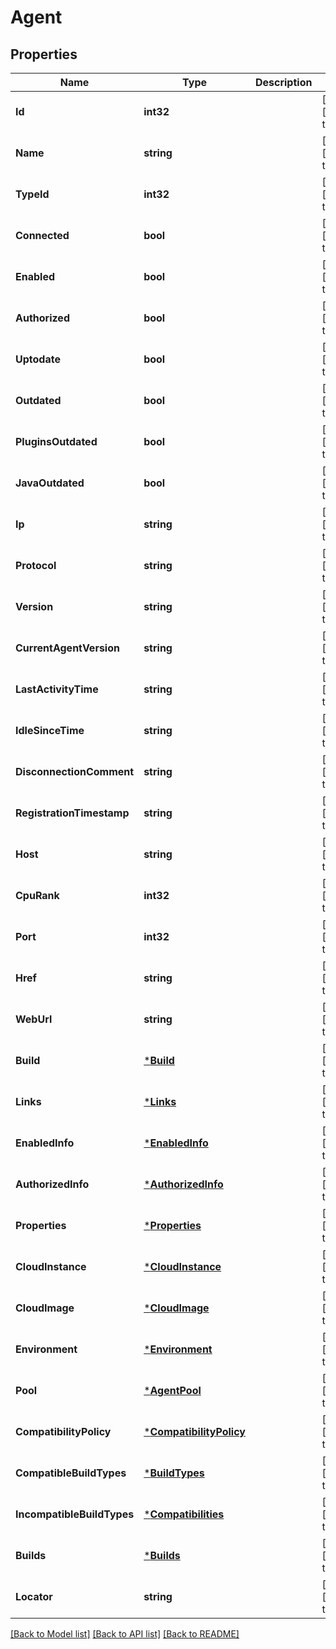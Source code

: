 # Agent

## Properties
Name | Type | Description | Notes
------------ | ------------- | ------------- | -------------
**Id** | **int32** |  | [optional] [default to null]
**Name** | **string** |  | [optional] [default to null]
**TypeId** | **int32** |  | [optional] [default to null]
**Connected** | **bool** |  | [optional] [default to null]
**Enabled** | **bool** |  | [optional] [default to null]
**Authorized** | **bool** |  | [optional] [default to null]
**Uptodate** | **bool** |  | [optional] [default to null]
**Outdated** | **bool** |  | [optional] [default to null]
**PluginsOutdated** | **bool** |  | [optional] [default to null]
**JavaOutdated** | **bool** |  | [optional] [default to null]
**Ip** | **string** |  | [optional] [default to null]
**Protocol** | **string** |  | [optional] [default to null]
**Version** | **string** |  | [optional] [default to null]
**CurrentAgentVersion** | **string** |  | [optional] [default to null]
**LastActivityTime** | **string** |  | [optional] [default to null]
**IdleSinceTime** | **string** |  | [optional] [default to null]
**DisconnectionComment** | **string** |  | [optional] [default to null]
**RegistrationTimestamp** | **string** |  | [optional] [default to null]
**Host** | **string** |  | [optional] [default to null]
**CpuRank** | **int32** |  | [optional] [default to null]
**Port** | **int32** |  | [optional] [default to null]
**Href** | **string** |  | [optional] [default to null]
**WebUrl** | **string** |  | [optional] [default to null]
**Build** | [***Build**](build.md) |  | [optional] [default to null]
**Links** | [***Links**](links.md) |  | [optional] [default to null]
**EnabledInfo** | [***EnabledInfo**](enabledInfo.md) |  | [optional] [default to null]
**AuthorizedInfo** | [***AuthorizedInfo**](authorizedInfo.md) |  | [optional] [default to null]
**Properties** | [***Properties**](properties.md) |  | [optional] [default to null]
**CloudInstance** | [***CloudInstance**](cloudInstance.md) |  | [optional] [default to null]
**CloudImage** | [***CloudImage**](cloudImage.md) |  | [optional] [default to null]
**Environment** | [***Environment**](environment.md) |  | [optional] [default to null]
**Pool** | [***AgentPool**](agentPool.md) |  | [optional] [default to null]
**CompatibilityPolicy** | [***CompatibilityPolicy**](compatibilityPolicy.md) |  | [optional] [default to null]
**CompatibleBuildTypes** | [***BuildTypes**](buildTypes.md) |  | [optional] [default to null]
**IncompatibleBuildTypes** | [***Compatibilities**](compatibilities.md) |  | [optional] [default to null]
**Builds** | [***Builds**](builds.md) |  | [optional] [default to null]
**Locator** | **string** |  | [optional] [default to null]

[[Back to Model list]](../README.md#documentation-for-models) [[Back to API list]](../README.md#documentation-for-api-endpoints) [[Back to README]](../README.md)


